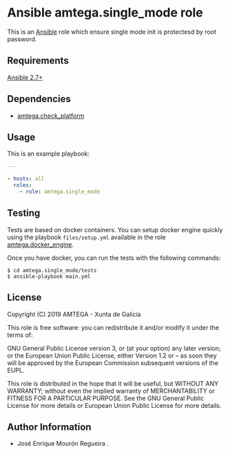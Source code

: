 # Ansible amtega.single_mode role

This is an [Ansible](http://www.ansible.com) role which ensure single mode init is protectesd by root password.

## Requirements

[Ansible 2.7+](http://docs.ansible.com/ansible/latest/intro_installation.html)

## Dependencies

- [amtega.check_platform](https://galaxy.ansible.com/amtega/check_platform)

## Usage

This is an example playbook:

```yaml
---

- hosts: all
  roles:
    - role: amtega.single_mode
```

## Testing

Tests are based on docker containers. You can setup docker engine quickly using the playbook `files/setup.yml` available in the role [amtega.docker_engine](https://galaxy.ansible.com/amtega/docker_engine).

Once you have docker, you can run the tests with the following commands:

```shell
$ cd amtega.single_mode/tests
$ ansible-playbook main.yml
```

## License

Copyright (C) 2019 AMTEGA - Xunta de Galicia

This role is free software: you can redistribute it and/or modify it under the terms of:

GNU General Public License version 3, or (at your option) any later version; or the European Union Public License, either Version 1.2 or – as soon they will be approved by the European Commission ­subsequent versions of the EUPL.

This role is distributed in the hope that it will be useful, but WITHOUT ANY WARRANTY; without even the implied warranty of MERCHANTABILITY or FITNESS FOR A PARTICULAR PURPOSE.  See the GNU General Public License for more details or European Union Public License for more details.

## Author Information

- José Enrique Mourón Regueira .
